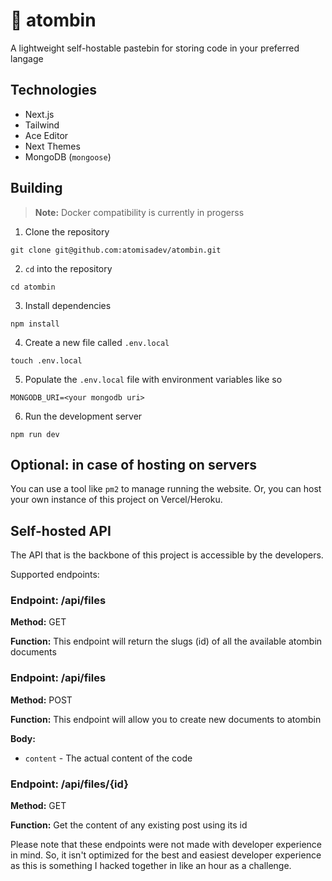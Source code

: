 # 📓 atombin
A lightweight self-hostable pastebin for storing code in your preferred langage

## Technologies
- Next.js
- Tailwind
- Ace Editor
- Next Themes
- MongoDB (`mongoose`)

## Building
> **Note:** Docker compatibility is currently in progerss

1. Clone the repository
```
git clone git@github.com:atomisadev/atombin.git
```
2. `cd` into the repository
```
cd atombin
```
3. Install dependencies
```
npm install
```
4. Create a new file called `.env.local`
```
touch .env.local
```
5. Populate the `.env.local` file with environment variables like so
```env
MONGODB_URI=<your mongodb uri>
```
6. Run the development server
```
npm run dev
```

## Optional: in case of hosting on servers
You can use a tool like `pm2` to manage running the website. Or, you can host your own instance of this project on Vercel/Heroku.

## Self-hosted API
The API that is the backbone of this project is accessible by the developers.

Supported endpoints:

### Endpoint: /api/files
**Method:** GET

**Function:** This endpoint will return the slugs (id) of all the available atombin documents

### Endpoint: /api/files
**Method:** POST

**Function:** This endpoint will allow you to create new documents to atombin

**Body:**
- `content` - The actual content of the code

### Endpoint: /api/files/{id}
**Method:** GET

**Function:** Get the content of any existing post using its id

Please note that these endpoints were not made with developer experience in mind. So, it isn't optimized for the best and easiest developer experience as this is something I hacked together in like an hour as a challenge.
